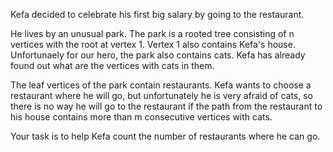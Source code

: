 Kefa decided to celebrate his first big salary by going to the restaurant.

He lives by an unusual park. The park is a rooted tree consisting of n vertices with the root at vertex 1. Vertex 1 also contains Kefa's house. Unfortunaely for our hero, the park also contains cats. Kefa has already found out what are the vertices with cats in them.

The leaf vertices of the park contain restaurants. Kefa wants to choose a restaurant where he will go, but unfortunately he is very afraid of cats, so there is no way he will go to the restaurant if the path from the restaurant to his house contains more than m consecutive vertices with cats.

Your task is to help Kefa count the number of restaurants where he can go.

